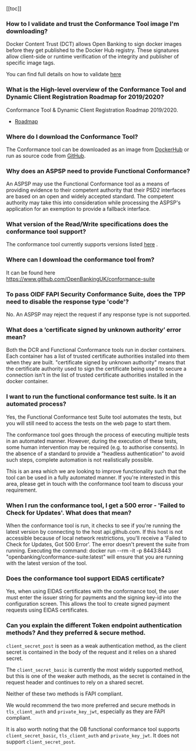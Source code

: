 [[toc]]

### **How to I validate and trust the Conformance Tool image I'm downloading?**

Docker Content Trust (DCT) allows Open Banking to sign docker images before they get published to the Docker Hub
registry. These signatures allow client-side or runtime verification of the integrity and publisher of specific image
tags.

You can find full details on how to
validate [here](https://github.com/OpenBankingUK/conformance-suite/blob/develop/docs/docker_content_trust.md)

### **What is the High-level overview of the Conformance Tool and Dynamic Client Registration Roadmap for 2019/2020?**

Conformance Tool & Dynamic Client Registration Roadmap 2019/2020.

- [Roadmap](./roadmap.md)

### **Where do I download the Conformance Tool?**

The Conformance tool can be downloaded as an image
from [DockerHub](https://hub.docker.com/r/openbanking/conformance-suite) or run as 
source code from [GitHub](https://www.github.com/OpenBankingUK/conformance-suite).

### **Why does an ASPSP need to provide Functional Conformance?**

An ASPSP may use the Functional Conformance tool as a means of providing evidence to their competent authority that their PSD2 interfaces are based on an open and widely accepted standard. The competent authority may take this into consideration while processing the ASPSP's application for an exemption to provide a fallback interface.

### **What version of the Read/Write specifications does the conformance tool support?**

The conformance tool currently supports versions
listed [here](https://github.com/OpenBankingUK/conformance-suite#prerequisites) .

### **Where can I download the conformance tool from?**

It can be found here https://www.github.com/OpenBankingUK/conformance-suite

### **To pass OIDF FAPI Security Conformance Suite, does the TPP need to disable the response type 'code'?**

No. An ASPSP may reject the request if any response type is not supported.

### **What does a ‘certificate signed by unknown authority’ error mean?**

Both the DCR and Functional Conformance tools run in docker containers. Each container has a list of trusted certificate authorities installed into them when they are built. "certificate signed by unknown authority" means that the certificate authority used to sign the certificate being used to secure a connection isn't in the list of trusted certificate authorities installed in the docker container.

### **I want to run the functional conformance test suite. Is it an automated process?** 

Yes, the Functional Conformance test Suite tool automates the tests, but you will still need to access the tests on the web page to start them. 

The conformance tool goes through the process of executing multiple tests in an automated manner. However, during the execution of these tests, some human intervention may be required (e.g. to authorise consents). In the absence of a standard to provide a “headless authentication” to avoid such steps, complete automation is not realistically possible.

This is an area which we are looking to improve functionality such that the tool can be used in a fully automated manner. If you're interested in this area, please get in touch with the conformance tool team to discuss your requirement.

### **When I run the conformance tool, I get a 500 error - 'Failed to Check for Updates'. What does that mean?**

When the conformance tool is run, it checks to see if you're running the latest version by connecting to the host
api.github.com. If this host is not accessible because of local network restrictions, you'll receive a 'Failed to Check
for Updates, Got 500 Error'. The error doesn't prevent the suite from running. Executing the command: docker run --rm
-it -p 8443:8443 "openbanking/conformance-suite:latest" will ensure that you are running with the latest version of the
tool.


### **Does the conformance tool support EIDAS certificate?**

Yes, when using EIDAS certificates with the conformance tool, the user must enter the issuer string for payments and the signing key-id into the configuration screen. This allows the tool to create signed payment requests using EIDAS certificates.

### **Can you explain the different Token endpoint authentication methods? And they preferred & secure method.**

`client_secret_post` is seen as a weak authentication method, as the client secret is contained in the body of the request and it relies on a shared secret.

The `client_secret_basic` is currently the most widely supported method, but this is one of the weaker auth methods, as the secret is contained in the request header and continues to rely on a shared secret.

Neither of these two methods is FAPI compliant.

We would recommend the two more preferred and secure methods in `tls_client_auth` and `private_key_jwt`, especially as they are FAPI compliant.

It is also worth noting that the OB functional conformance tool supports `client_secret_basic`, `tls_client_auth` and `private_key_jwt`. It does not support `client_secret_post`.
